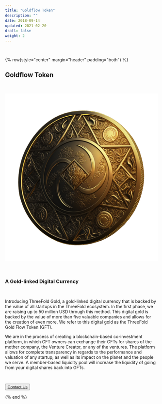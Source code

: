 ```yaml
---
title: "Goldflow Token"
description: ""
date: 2018-09-14
updated: 2021-02-20
draft: false
weight: 2
---
```


<div class="container mx-auto">

<br>

<!-- section 1 (co-found) -->

{% row(style="center" margin="header" padding="both") %}

## Goldflow Token

<br>

![Image](img/2b.png#medium#mx-auto)

<br>

### A Gold-linked Digital Currency


<br>

<p>
Introducing ThreeFold Gold, a gold-linked digital currency that is backed by the value of all startups in the ThreeFold ecosystem. In the first phase, we are raising up to 50 million USD through this method. This digital gold is backed by the value of more than five valuable companies and allows for the creation of even more. We refer to this digital gold as the ThreeFold Gold Flow Token (GFT).
</p>

<p>
We are in the process of creating a blockchain-based co-investment platform, in which GFT owners can exchange their GFTs for shares of the mother company, the Venture Creator, or any of the ventures. The platform allows for complete transparency in regards to the performance and valuation of any startup, as well as its impact on the planet and the people we serve. A member-based liquidity pool will increase the liquidity of going from your digital shares back into GFTs.
</p>

<br>

<button>[Contact Us](/about/)</button>

{% end %}

</div>


